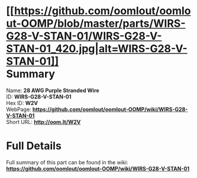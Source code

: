
[[https://github.com/oomlout/oomlout-OOMP/blob/master/parts/WIRS-G28-V-STAN-01/WIRS-G28-V-STAN-01_420.jpg|alt=WIRS-G28-V-STAN-01]]     
Summary
=================
  
Name: __28 AWG Purple Stranded Wire__    
ID: __WIRS-G28-V-STAN-01__   
Hex ID: __W2V__   
WebPage: __https://github.com/oomlout/oomlout-OOMP/wiki/WIRS-G28-V-STAN-01__   
Short URL: __http://oom.lt/W2V__   

Full Details
==========================
Full summary of this part can be found in the wiki:   
__https://github.com/oomlout/oomlout-OOMP/wiki/WIRS-G28-V-STAN-01__    

